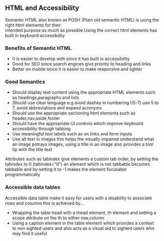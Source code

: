 ## HTML and Accessibility

Semantic HTML also known as POSH (Plain old semantic HTML) is using the right html elements for their  
intended purpose as much as possible.Using the correct html elements has built in keyboard accessibility

### Benefits of Semantic HTML

-  It is easier to develop with since it has built in accessibility
-  Good for SEO since search engines give priority to heading and links
-  Better on mobile since it is easier to make responsive and lighter

### Good Semantics

-  Should display text content using the appropriate HTML elements such as headings,paragraphs and lists
-  Should use clear language e.g avoid dashes in numbering !(5-7) use 5 to 7, avoid abbreviations and expand acronyms
-  Should use the appropriate sectioning html elements such as header,nav,aside,footer
-  Should have the appropriate UI controls which improve keyboard accessibility through tabbing
-  Use meaningful text labels such as on links and form inputs
-  Use alt text in images this helps the visually impaired understand what an image potrays images, using a title in an image also provides a tool tip with the title text

Attributes such as tabindex give elements a custom tab order, by setting the tabindex to 0 (tabindex="0")
an element which is not tabbable becomes tabbable and by setting it to -1 makes the element focusable programmatically

### Accessible data tables

Accessible data table make it easy for users with a disability to associate rows and columns this is achieved by...

-  Wrapping the table head with a thead element, th element and setting a scope attribute on the th to either row,column
-  Using a caption element in the table element which provides a context to non sighted users and also acts as a visual aid to sighted users who may find it useful
